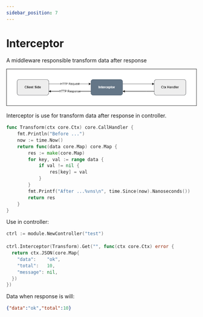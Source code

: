 ```yaml
---
sidebar_position: 7
---
```


# Interceptor

A middleware responsible transform data after response

![interceptor](./img/interceptor.png)

Interceptor is use for transform data after response in controller.

```go
func Transform(ctx core.Ctx) core.CallHandler {
	fmt.Println("Before ...")
	now := time.Now()
	return func(data core.Map) core.Map {
		res := make(core.Map)
		for key, val := range data {
			if val != nil {
				res[key] = val
			}
		}
		fmt.Printf("After ...%vns\n", time.Since(now).Nanoseconds())
		return res
	}
}
```

Use in controller:

```go
ctrl := module.NewController("test")

ctrl.Interceptor(Transform).Get("", func(ctx core.Ctx) error {
  return ctx.JSON(core.Map{
    "data":    "ok",
    "total":   10,
    "message": nil,
  })
})
```

Data when response is will:

```json
{"data":"ok","total":10}
```